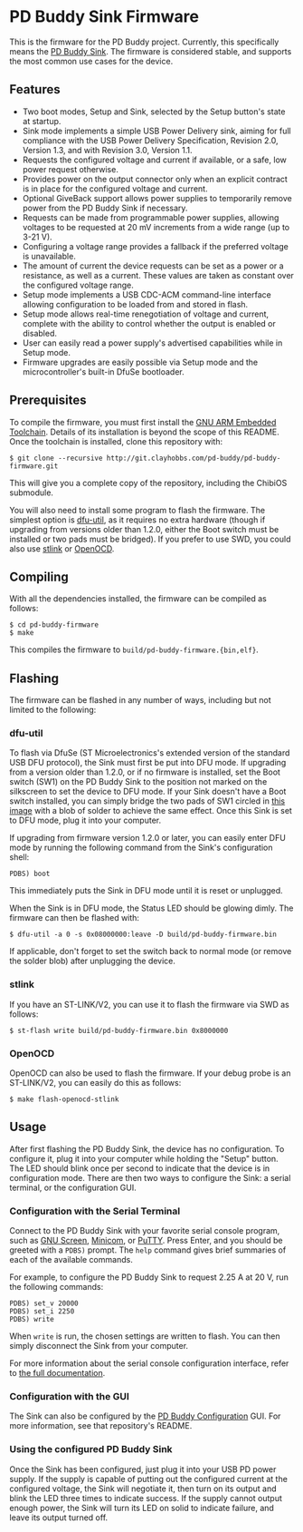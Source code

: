 # PD Buddy Sink Firmware

This is the firmware for the PD Buddy project.  Currently, this specifically
means the [PD Buddy Sink][].  The firmware is considered stable, and supports
the most common use cases for the device.

[PD Buddy Sink]: https://git.clayhobbs.com/pd-buddy/pd-buddy-sink

## Features

* Two boot modes, Setup and Sink, selected by the Setup button's state at
  startup.
* Sink mode implements a simple USB Power Delivery sink, aiming for full
  compliance with the USB Power Delivery Specification, Revision 2.0,
  Version 1.3, and with Revision 3.0, Version 1.1.
* Requests the configured voltage and current if available, or a safe, low
  power request otherwise.
* Provides power on the output connector only when an explicit contract is in
  place for the configured voltage and current.
* Optional GiveBack support allows power supplies to temporarily remove power
  from the PD Buddy Sink if necessary.
* Requests can be made from programmable power supplies, allowing voltages to
  be requested at 20 mV increments from a wide range (up to 3-21 V).
* Configuring a voltage range provides a fallback if the preferred voltage is
  unavailable.
* The amount of current the device requests can be set as a power or a
  resistance, as well as a current.  These values are taken as constant over
  the configured voltage range.
* Setup mode implements a USB CDC-ACM command-line interface allowing
  configuration to be loaded from and stored in flash.
* Setup mode allows real-time renegotiation of voltage and current, complete
  with the ability to control whether the output is enabled or disabled.
* User can easily read a power supply's advertised capabilities while in Setup
  mode.
* Firmware upgrades are easily possible via Setup mode and the
  microcontroller's built-in DfuSe bootloader.

## Prerequisites

To compile the firmware, you must first install the [GNU ARM Embedded
Toolchain][toolchain].  Details of its installation is beyond the scope of this
README.  Once the toolchain is installed, clone this repository with:

    $ git clone --recursive http://git.clayhobbs.com/pd-buddy/pd-buddy-firmware.git

This will give you a complete copy of the repository, including the ChibiOS
submodule.

You will also need to install some program to flash the firmware.  The simplest
option is [dfu-util][], as it requires no extra hardware (though if upgrading
from versions older than 1.2.0, either the Boot switch must be installed or two
pads must be bridged).  If you prefer to use SWD, you could also use [stlink][]
or [OpenOCD][].

[toolchain]: https://launchpad.net/gcc-arm-embedded
[dfu-util]: http://dfu-util.sourceforge.net/
[stlink]: https://github.com/texane/stlink
[OpenOCD]: http://openocd.org/

## Compiling

With all the dependencies installed, the firmware can be compiled as follows:

    $ cd pd-buddy-firmware
    $ make

This compiles the firmware to `build/pd-buddy-firmware.{bin,elf}`.

## Flashing

The firmware can be flashed in any number of ways, including but not limited to
the following:

### dfu-util

To flash via DfuSe (ST Microelectronics's extended version of the standard USB
DFU protocol), the Sink must first be put into DFU mode.  If upgrading from a
version older than 1.2.0, or if no firmware is installed, set the Boot switch
(SW1) on the PD Buddy Sink to the position not marked on the silkscreen to set
the device to DFU mode.  If your Sink doesn't have a Boot switch installed, you
can simply bridge the two pads of SW1 circled in [this image][dfu pads] with a
blob of solder to achieve the same effect.  Once this Sink is set to DFU mode,
plug it into your computer.

If upgrading from firmware version 1.2.0 or later, you can easily enter DFU
mode by running the following command from the Sink's configuration shell:

    PDBS) boot

This immediately puts the Sink in DFU mode until it is reset or unplugged.

When the Sink is in DFU mode, the Status LED should be glowing dimly.  The
firmware can then be flashed with:

    $ dfu-util -a 0 -s 0x08000000:leave -D build/pd-buddy-firmware.bin

If applicable, don't forget to set the switch back to normal mode (or remove
the solder blob) after unplugging the device.

[dfu pads]: docs/dfu_pads.jpg

### stlink

If you have an ST-LINK/V2, you can use it to flash the firmware via SWD as
follows:

    $ st-flash write build/pd-buddy-firmware.bin 0x8000000

### OpenOCD

OpenOCD can also be used to flash the firmware.  If your debug probe is an
ST-LINK/V2, you can easily do this as follows:

    $ make flash-openocd-stlink

## Usage

After first flashing the PD Buddy Sink, the device has no configuration.  To
configure it, plug it into your computer while holding the "Setup" button.  The
LED should blink once per second to indicate that the device is in
configuration mode.  There are then two ways to configure the Sink: a serial
terminal, or the configuration GUI.

### Configuration with the Serial Terminal

Connect to the PD Buddy Sink with your favorite serial console program, such as
[GNU Screen][], [Minicom][], or [PuTTY][].  Press Enter, and you should be
greeted with a `PDBS)` prompt.  The `help` command gives brief summaries of
each of the available commands.

For example, to configure the PD Buddy Sink to request 2.25 A at 20 V, run the
following commands:

    PDBS) set_v 20000
    PDBS) set_i 2250
    PDBS) write

When `write` is run, the chosen settings are written to flash.  You can then
simply disconnect the Sink from your computer.

For more information about the serial console configuration interface, refer to
[the full documentation][shell docs].

[GNU Screen]: https://www.gnu.org/software/screen/
[Minicom]: https://alioth.debian.org/projects/minicom
[PuTTY]: http://www.chiark.greenend.org.uk/~sgtatham/putty/
[shell docs]: docs/console_config.md

### Configuration with the GUI

The Sink can also be configured by the [PD Buddy Configuration][pd-buddy-gtk]
GUI.  For more information, see that repository's README.

[pd-buddy-gtk]: https://git.clayhobbs.com/pd-buddy/pd-buddy-gtk

### Using the configured PD Buddy Sink

Once the Sink has been configured, just plug it into your USB PD power supply.
If the supply is capable of putting out the configured current at the
configured voltage, the Sink will negotiate it, then turn on its output and
blink the LED three times to indicate success.  If the supply cannot output
enough power, the Sink will turn its LED on solid to indicate failure, and
leave its output turned off.
